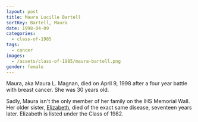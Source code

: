 ```yaml
---
layout: post
title: Maura Lucille Bartell
sortKey: Bartell, Maura
date: 1998-04-09
categories:
  - class-of-1985
tags:
  - cancer
images:
  - /assets/class-of-1985/maura-bartell.png
gender: female
---
```

Maura, aka Maura L. Magnan, died on April 9, 1998 after a four year battle with breast cancer. She was 30 years old.

Sadly, Maura isn't the only member of her family on the IHS Memorial Wall. Her older sister, [Elizabeth](https://ihsmemorial.org/class-of-1982/elizabeth-anne-bartell/), died of the exact same disease, seventeen years later. Elizabeth is listed under the Class of 1982.